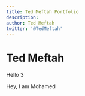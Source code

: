 ```yaml
---
title: Ted Meftah Portfolio
description:
author: Ted Meftah
twitter: '@TedMeftah'
---
```


# Ted Meftah 

Hello 3

Hey, I am Mohamed